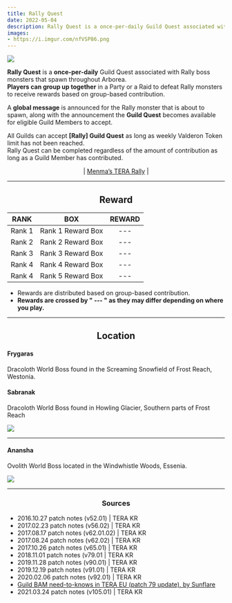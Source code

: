 ```yaml
---
title: Rally Quest
date: 2022-05-04
description: Rally Quest is a once-per-daily Guild Quest associated with Rally boss monsters that spawn throughout Arborea. Players can group up together in a Party or a Raid to defeat Rally monsters to receive rewards based on group-based contribution. 
images:
- https://i.imgur.com/nfVSP86.png         
---
```

![](https://i.imgur.com/m9OviEA.png)

**Rally Quest** is a **once-per-daily** Guild Quest associated with Rally boss monsters that spawn throughout Arborea. <br>
**Players can group up together** in a Party or a Raid to defeat Rally monsters to receive rewards based on group-based contribution.<br>

A **global message** is announced for the Rally monster that is about to spawn, along with the announcement the **Guild Quest** becomes available for eligible Guild Members to accept.

All Guilds can accept **[Rally] Guild Quest** as long as weekly Valderon Token limit has not been reached. <br>
Rally Quest can be completed regardless of the amount of contribution as long as a Guild Member has contributed.

<center>

| [Menma’s TERA Rally](../menma-guide/rally-quest-menma.md) | 

</center>

<hr/>

<center>

## Reward

</center>

| **RANK** |         **BOX**         |                   **REWARD**                   |
|:--------:|:-----------------------:|:----------------------------------------------:|
| Rank 1   | Rank 1 Reward Box       | --- |
| Rank 2   | Rank 2 Reward Box       | --- |
| Rank 3   | Rank 3 Reward Box       | --- |
| Rank 4   | Rank 4 Reward Box       | --- |
| Rank 4   | Rank 5 Reward Box       | --- |

- Rewards are distributed based on group-based contribution.
- **Rewards are crossed by " --- " as they may differ depending on where you play.**

<hr/>

<center>

## Location

</center>

#### Frygaras
Dracoloth World Boss found in the Screaming Snowfield of Frost Reach, Westonia.

#### Sabranak
Dracoloth World Boss found in Howling Glacier, Southern parts of Frost Reach

![](https://i.imgur.com/LUJG8SM.png)

<hr/>

#### Anansha
Ovolith World Boss located in the Windwhistle Woods, Essenia.

![](https://i.imgur.com/lnoldES.png)

<hr/>

<center><h3>Sources</h3></center>

* 2016.10.27 patch notes (v52.01) | TERA KR
* 2017.02.23 patch notes (v56.02) | TERA KR
* 2017.08.17 patch notes (v62.01.02) | TERA KR
* 2017.08.24 patch notes (v62.02) | TERA KR
* 2017.10.26 patch notes (v65.01) | TERA KR
* 2018.11.01 patch notes (v79.01 | TERA KR
* 2019.11.28 patch notes (v90.01) | TERA KR
* 2019.12.19 patch notes (v91.01) | TERA KR
* 2020.02.06 patch notes (v92.01) | TERA KR
* [Guild BAM need-to-knows in TERA EU (patch 79 update), by Sunflare](https://steamcommunity.com/sharedfiles/filedetails/?id=1498498860)
* 2021.03.24 patch notes (v105.01) | TERA KR



